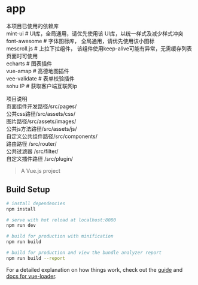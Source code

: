 # app
本项目已使用的依赖库<br>
mint-ui             # UI库，全局通用，请优先使用该 UI库，以统一样式及减少样式冲突<br>
font-awesome        # 字体图标库， 全局通用，请优先使用该小图标<br>
mescroll.js         # 上拉下拉组件， 该组件使用keep-alive可能有异常，无需缓存列表页面时可使用<br>
echarts             # 图表插件<br>
vue-amap            # 高德地图插件<br>
vee-validate        # 表单校验插件<br>
sohu IP             # 获取客户端互联网ip<br>

项目说明<br>
页面组件开发路径/src/pages/  <br>
公共css路径/src/assets/css/  <br>
图片路径/src/assets/images/  <br>
公共js方法路径/src/assets/js/  <br>
自定义公共组件路径/src/components/  <br>
路由路径 /src/router/  <br>
公共过滤器 /src/filter/  <br>
自定义插件路径 /src/plugin/  <br>

> A Vue.js project

## Build Setup

``` bash
# install dependencies
npm install

# serve with hot reload at localhost:8080
npm run dev

# build for production with minification
npm run build

# build for production and view the bundle analyzer report
npm run build --report
```

For a detailed explanation on how things work, check out the [guide](http://vuejs-templates.github.io/webpack/) and [docs for vue-loader](http://vuejs.github.io/vue-loader).
